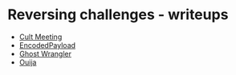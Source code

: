 # Reversing challenges - writeups

- [Cult Meeting](cult_meeting)
- [EncodedPayload](encodedPayload)
- [Ghost Wrangler](ghost_wrangler)
- [Ouija](ouija)